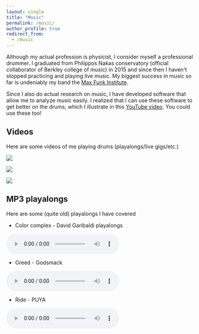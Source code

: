 ```yaml
---
layout: single
title: "Music"
permalink: /music/
author_profile: true
redirect_from:
  - /music
---
```


Although my actual profession is physicist, I consider myself a professional drummer. I graduated from Philippos Nakas conservatory (official collaborator of Berkley college of music) in 2015 and since then I haven't stopped practicing and playing live music. My biggest success in music so far is undeniably my band the [Max Funk Institute](https://www.maxfunk.info/).

Since I also do actual research on music, I have developed software that allow me to analyze music easily. I realized that I can use these software to get better on the drums, which I illustrate in this [YouTube video](https://www.youtube.com/watch?v=Oog_aunpVms). You could use these too!

## Videos
Here are some videos of me playing drums (playalongs/live gigs/etc.)

[![](http://img.youtube.com/vi/xfLGrhpaWaE/0.jpg)](http://www.youtube.com/watch?v=xfLGrhpaWaE "Take Five live")

[![](http://img.youtube.com/vi/Ruv5EGnNuRM/0.jpg)](http://www.youtube.com/watch?v=Ruv5EGnNuRM "Take Five live")

[![](http://img.youtube.com/vi/6KQn43KXseg/0.jpg)](http://www.youtube.com/watch?v=6KQn43KXseg "Jupyter Cover")


## MP3 playalongs
Here are some (quite old) playalongs I have covered

* Color complex - David Garibaldi playalongs

<audio controls>
 <source src="../files/music/colorcomplex_2.mp3" type="audio/mpeg">
Your browser does not support the audio element.
</audio>

* Greed - Godsmack

<audio controls>
 <source src="../files/music/Greed_newtake_1.mp3" type="audio/mpeg">
Your browser does not support the audio element.
</audio>


* Ride - PUYA

<audio controls>
 <source src="../files/music/Ride_2.mp3" type="audio/mpeg">
Your browser does not support the audio element.
</audio>
